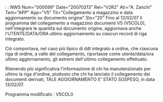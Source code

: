  :  : NWS Num="000099" Date="20070213" Rel="V2R2" Atr="A. Zanchi" Tem="APP" App="V5" Tit="Collegamento a magazzino e data aggiornamento su  documento origine" Sts="20"
Fino al 12/02/07 il programma del collegamento a magazzino documenti V5 (V5COL0), nell'integrare le quantità sul documento origine, aggiornava anche l'UTENTE/DATA/ORA ultimo aggiornamento su ciascun record di riga integrato.

Ciò comportava, nel caso più tipico di ddt integrato a ordine, che ciascuna riga di ordine, a valle
del collegamento, riportasse come utente/data/ora ultimo aggiornamento, gli estremi dell'ultimo collegamento effettuato.

Ritenendo più significativa l'informazione di chi ha manutenzionato per ultimo la riga d'ordine, piuttosto che chi ha lanciato il collegamento dei documenti derivati,
TALE AGGIORNAMENTO E' STATO SOSPESO, in data 13/02/07.


Programma modificato :  V5COL0
